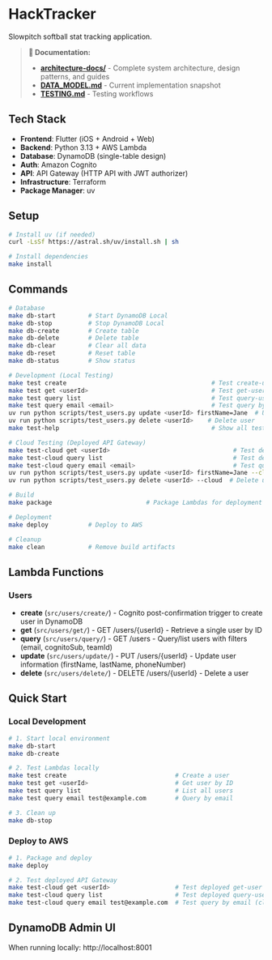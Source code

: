 # HackTracker

Slowpitch softball stat tracking application.

> **📖 Documentation:**
> - **[architecture-docs/](./architecture-docs/)** - Complete system architecture, design patterns, and guides
> - **[DATA_MODEL.md](./DATA_MODEL.md)** - Current implementation snapshot
> - **[TESTING.md](./TESTING.md)** - Testing workflows

## Tech Stack

- **Frontend**: Flutter (iOS + Android + Web)
- **Backend**: Python 3.13 + AWS Lambda
- **Database**: DynamoDB (single-table design)
- **Auth**: Amazon Cognito
- **API**: API Gateway (HTTP API with JWT authorizer)
- **Infrastructure**: Terraform
- **Package Manager**: uv

## Setup

```bash
# Install uv (if needed)
curl -LsSf https://astral.sh/uv/install.sh | sh

# Install dependencies
make install
```

## Commands

```bash
# Database
make db-start         # Start DynamoDB Local
make db-stop          # Stop DynamoDB Local
make db-create        # Create table
make db-delete        # Delete table
make db-clear         # Clear all data
make db-reset         # Reset table
make db-status        # Show status

# Development (Local Testing)
make test create                                        # Test create-user Lambda
make test get <userId>                                  # Test get-user Lambda
make test query list                                    # Test query-users (list all)
make test query email <email>                           # Test query by email
uv run python scripts/test_users.py update <userId> firstName=Jane  # Update user
uv run python scripts/test_users.py delete <userId>    # Delete user
make test-help                                          # Show all test options

# Cloud Testing (Deployed API Gateway)
make test-cloud get <userId>                                  # Test deployed get-user
make test-cloud query list                                    # Test deployed query-users
make test-cloud query email <email>                           # Test query by email (cloud)
uv run python scripts/test_users.py update <userId> firstName=Jane --cloud  # Update user (cloud)
uv run python scripts/test_users.py delete <userId> --cloud  # Delete user (cloud)

# Build
make package                          # Package Lambdas for deployment

# Deployment
make deploy           # Deploy to AWS

# Cleanup
make clean            # Remove build artifacts
```

## Lambda Functions

### Users

- **create** (`src/users/create/`) - Cognito post-confirmation trigger to create user in DynamoDB
- **get** (`src/users/get/`) - GET /users/{userId} - Retrieve a single user by ID
- **query** (`src/users/query/`) - GET /users - Query/list users with filters (email, cognitoSub, teamId)
- **update** (`src/users/update/`) - PUT /users/{userId} - Update user information (firstName, lastName, phoneNumber)
- **delete** (`src/users/delete/`) - DELETE /users/{userId} - Delete a user

## Quick Start

### Local Development

```bash
# 1. Start local environment
make db-start
make db-create

# 2. Test Lambdas locally
make test create                              # Create a user
make test get <userId>                        # Get user by ID
make test query list                          # List all users
make test query email test@example.com        # Query by email

# 3. Clean up
make db-stop
```

### Deploy to AWS

```bash
# 1. Package and deploy
make deploy

# 2. Test deployed API Gateway
make test-cloud get <userId>                  # Test deployed get-user
make test-cloud query list                    # Test deployed query-users
make test-cloud query email test@example.com  # Test query by email (cloud)
```

## DynamoDB Admin UI

When running locally: http://localhost:8001


